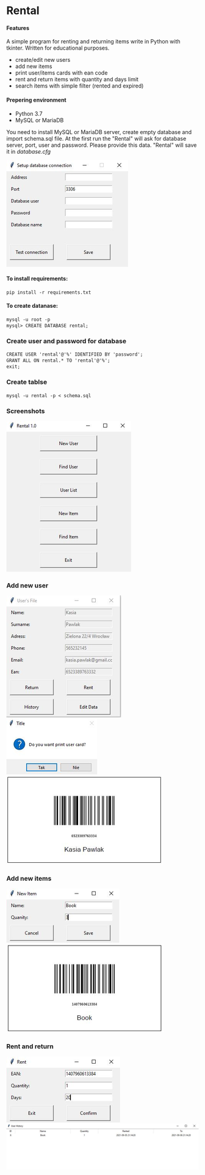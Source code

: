 # Rental

#### Features

A simple program for renting and returning items write in Python with tkinter. Written for educational purposes.

- create/edit new users
- add new items
- print user/items cards with ean code
- rent and return items with quantity and days limit
- search items with simple filter (rented and expired)

#### Prepering environment

* Python 3.7
* MySQL or MariaDB

You need to install MySQL or MariaDB server, create empty database and import schema.sql file. At the first run the "Rental" will ask for database server, port, user and password. Please provide this data. "Rental" will save it in _database.cfg_

![Alt text](screens/database-setup.jpg?raw=true "Database setup")

#### To install requirements:

```
pip install -r requirements.txt
```
#### To create datanase:

    mysql -u root -p
    mysql> CREATE DATABASE rental;

### Create user and password for database

    CREATE USER 'rental'@'%' IDENTIFIED BY 'password';
    GRANT ALL ON rental.* TO 'rental'@'%';
    exit;
### Create tablse
    mysql -u rental -p < schema.sql

### Screenshots

![Alt text](screens/main-window.jpg?raw=true "Main window")

### Add new user

![Alt text](screens/user.jpg?raw=true "User")
![Alt text](screens/user-card.jpg?raw=true "User card")
![Alt text](screens/user-card-ean.jpg?raw=true "EAN")

### Add new items

![Alt text](screens/new-item.jpg?raw=true "Item")
![Alt text](screens/item-ean.jpg?raw=true "EAN")

### Rent and return 

![Alt text](screens/rent.jpg?raw=true "Item")
![Alt text](screens/history.jpg?raw=true "Item")